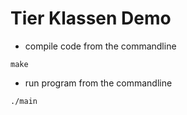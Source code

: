 # Tier Klassen Demo

* compile code from the commandline

`make`

* run program from the commandline

`./main`